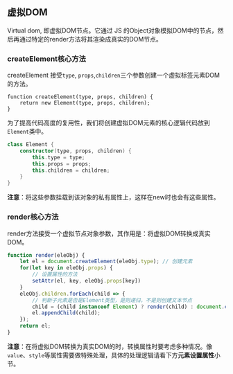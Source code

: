## 虚拟DOM

Virtual dom, 即虚拟DOM节点。它通过 JS 的Object对象模拟DOM中的节点，然后再通过特定的render方法将其渲染成真实的DOM节点。

### createElement核心方法

createElement 接受`type`, `props`,`children`三个参数创建一个虚拟标签元素DOM的方法。

```reasonml
function createElement(type, props, children) {
    return new Element(type, props, children);
}
```

为了提高代码高度的复用性，我们将创建虚拟DOM元素的核心逻辑代码放到`Element`类中。

```kotlin
class Element {
    constructor(type, props, children) {
        this.type = type;
        this.props = props;
        this.children = children;
    }
}
```

**注意**：将这些参数挂载到该对象的私有属性上，这样在new时也会有这些属性。

### render核心方法

render方法接受一个虚拟节点对象参数，其作用是：将虚拟DOM转换成真实DOM。

```javascript
function render(eleObj) {
    let el = document.createElement(eleObj.type); // 创建元素
    for(let key in eleObj.props) {
        // 设置属性的方法
        setAttr(el, key, eleObj.props[key])
    }
    eleObj.children.forEach(child => {
        // 判断子元素是否是Element类型，是则递归，不是则创建文本节点
        child = (child instanceof Element) ? render(child) : document.createTextNode(child);
        el.appendChild(child);
    });
    return el;
}
```

**注意**：在将虚拟DOM转换为真实DOM的时，转换属性时要考虑多种情况。像`value`、`style`等属性需要做特殊处理，具体的处理逻辑请看下方**元素设置属性**小节。